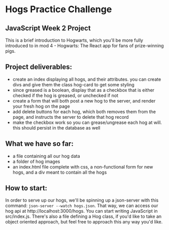 # Hogs Practice Challenge

## JavaScript Week 2 Project

This is a brief introduction to Hogwarts, which you'll be more fully introduced to in mod 4 - Hogwarts: The React app for fans of prize-winning pigs.

## Project deliverables:
* create an index displaying all hogs, and their attributes. you can create divs and give them the class hog-card to get some styling
* since greased is a boolean, display that as a checkbox that is either checked if the hog is greased, or unchecked if not
* create a form that will both post a new hog to the server, and render your fresh hog on the page
* add delete buttons for each hog, which both removes them from the page, and instructs the server to delete that hog record
* make the checkbox work so you can grease/ungrease each hog at will. this should persist in the database as well

## What we have so far:

* a file containing all our hog data
* a folder of hog images
* an index.html file complete with css, a non-functional form for new hogs, and a div meant to contain all the hogs

## How to start:

In order to serve up our hogs, we'll be spinning up a json-server with this command: `json-server --watch hogs.json`.
That way, we can access our hog api at http://localhost:3000/hogs.
You can start writing JavaScript in src/index.js. There's also a file defining a Hog class, if you'd like to take an object oriented approach, but feel free to approach this any way you'd like.
